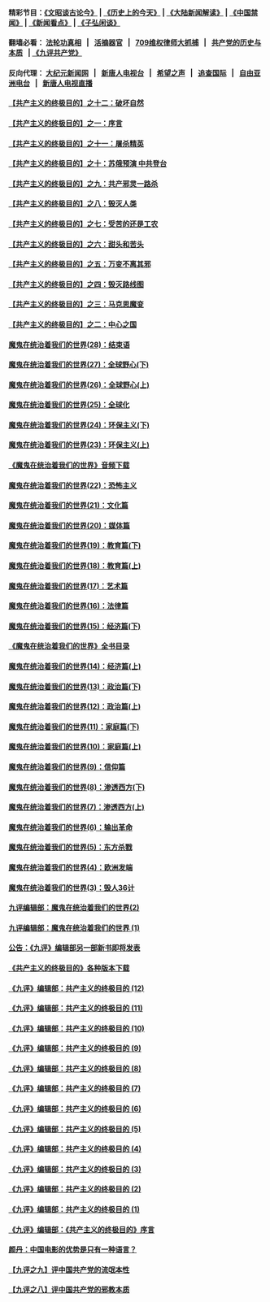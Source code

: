 #### 精彩节目：[《文昭谈古论今》](http://134.209.198.168/wenzhao) | [《历史上的今天》](http://134.209.198.168/today-in-history) | [《大陆新闻解读》](http://134.209.198.168/ntdtv-comedy) | [《中国禁闻》](http://134.209.198.168/ntdtv-news) | [《新闻看点》](http://134.209.198.168/news-insight) | [《子弘闲谈》](http://134.209.198.168/zihongxiantan/) 

  #### 翻墙必看： [法轮功真相](http://134.209.198.168:10000/videos/truth.html) &nbsp;&nbsp;|&nbsp;&nbsp; [活摘器官](http://134.209.198.168:10000/videos/res/Organs/) &nbsp;&nbsp;|&nbsp;&nbsp; [709维权律师大抓捕](http://134.209.198.168:10000/videos/709/) &nbsp;&nbsp;|&nbsp;&nbsp; [共产党的历史与本质](http://134.209.198.168:10000/videos/ccp.html) &nbsp;&nbsp;| [《九评共产党》](http://134.209.198.168:10000/videos/jiuping/) 

#### 反向代理： [大纪元新闻网](http://134.209.198.168:10080/) &nbsp;&nbsp;|&nbsp;&nbsp; [新唐人电视台](http://134.209.198.168:8000/) &nbsp;&nbsp;|&nbsp;&nbsp; [希望之声](http://134.209.198.168:8200/) &nbsp;&nbsp;|&nbsp;&nbsp; [追查国际](http://134.209.198.168:10010/) &nbsp;&nbsp;|&nbsp;&nbsp; [自由亚洲电台](http://134.209.198.168:9800/) &nbsp;&nbsp;|&nbsp;&nbsp; [新唐人电视直播](http://134.209.198.168/) 

#### [【共产主义的终极目的】之十二：破坏自然](../pages/nsc422/n11135214.md?t=03260036) 

#### [【共产主义的终极目的】之一：序言](../pages/nsc422/n11086077.md?t=03260036) 

#### [【共产主义的终极目的】之十一：屠杀精英](../pages/nsc422/n11118442.md?t=03260036) 

#### [【共产主义的终极目的】之十：苏俄预演 中共登台](../pages/nsc422/n11118424.md?t=03260036) 

#### [【共产主义的终极目的】之九：共产邪灵一路杀](../pages/nsc422/n11114139.md?t=03260036) 

#### [【共产主义的终极目的】之八：毁灭人类](../pages/nsc422/n11108503.md?t=03260036) 

#### [【共产主义的终极目的】之七：受苦的还是工农](../pages/nsc422/n11101809.md?t=03260036) 

#### [【共产主义的终极目的】之六：甜头和苦头](../pages/nsc422/n11096971.md?t=03260036) 

#### [【共产主义的终极目的】之五：万变不离其邪](../pages/nsc422/n11091285.md?t=03260036) 

#### [【共产主义的终极目的】之四：毁灭路线图](../pages/nsc422/n11086284.md?t=03260036) 

#### [【共产主义的终极目的】之三：马克思魔变](../pages/nsc422/n11061941.md?t=03260036) 

#### [【共产主义的终极目的】之二：中心之国](../pages/nsc422/n11047728.md?t=03260036) 

#### [魔鬼在统治着我们的世界(28)：结束语](../pages/nsc422/n10936246.md?t=03260036) 

#### [魔鬼在统治着我们的世界(27)：全球野心(下)](../pages/nsc422/n10928319.md?t=03260036) 

#### [魔鬼在统治着我们的世界(26)：全球野心(上)](../pages/nsc422/n10900318.md?t=03260036) 

#### [魔鬼在统治着我们的世界(25)：全球化](../pages/nsc422/n10788205.md?t=03260036) 

#### [魔鬼在统治着我们的世界(24)：环保主义(下)](../pages/nsc422/n10695307.md?t=03260036) 

#### [魔鬼在统治着我们的世界(23)：环保主义(上)](../pages/nsc422/n10688613.md?t=03260036) 

#### [《魔鬼在统治着我们的世界》音频下载](../pages/nsc422/n10635553.md?t=03260036) 

#### [魔鬼在统治着我们的世界(22)：恐怖主义](../pages/nsc422/n10614727.md?t=03260036) 

#### [魔鬼在统治着我们的世界(21)：文化篇](../pages/nsc422/n10597706.md?t=03260036) 

#### [魔鬼在统治着我们的世界(20)：媒体篇](../pages/nsc422/n10586579.md?t=03260036) 

#### [魔鬼在统治着我们的世界(19)：教育篇(下)](../pages/nsc422/n10564808.md?t=03260036) 

#### [魔鬼在统治着我们的世界(18)：教育篇(上)](../pages/nsc422/n10526970.md?t=03260036) 

#### [魔鬼在统治着我们的世界(17)：艺术篇](../pages/nsc422/n10499093.md?t=03260036) 

#### [魔鬼在统治着我们的世界(16)：法律篇](../pages/nsc422/n10485969.md?t=03260036) 

#### [魔鬼在统治着我们的世界(15)：经济篇(下)](../pages/nsc422/n10469975.md?t=03260036) 

#### [《魔鬼在统治着我们的世界》全书目录](../pages/nsc422/n10464261.md?t=03260036) 

#### [魔鬼在统治着我们的世界(14)：经济篇(上)](../pages/nsc422/n10457370.md?t=03260036) 

#### [魔鬼在统治着我们的世界(13)：政治篇(下)](../pages/nsc422/n10448270.md?t=03260036) 

#### [魔鬼在统治着我们的世界(12)：政治篇(上)](../pages/nsc422/n10444576.md?t=03260036) 

#### [魔鬼在统治着我们的世界(11)：家庭篇(下)](../pages/nsc422/n10440961.md?t=03260036) 

#### [魔鬼在统治着我们的世界(10)：家庭篇(上)](../pages/nsc422/n10435448.md?t=03260036) 

#### [魔鬼在统治着我们的世界(9)：信仰篇](../pages/nsc422/n10432159.md?t=03260036) 

#### [魔鬼在统治着我们的世界(8)：渗透西方(下)](../pages/nsc422/n10429603.md?t=03260036) 

#### [魔鬼在统治着我们的世界(7)：渗透西方(上)](../pages/nsc422/n10426013.md?t=03260036) 

#### [魔鬼在统治着我们的世界(6)：输出革命](../pages/nsc422/n10421536.md?t=03260036) 

#### [魔鬼在统治着我们的世界(5)：东方杀戮](../pages/nsc422/n10417707.md?t=03260036) 

#### [魔鬼在统治着我们的世界(4)：欧洲发端](../pages/nsc422/n10414890.md?t=03260036) 

#### [魔鬼在统治着我们的世界(3)：毁人36计](../pages/nsc422/n10411583.md?t=03260036) 

#### [九评编辑部：魔鬼在统治着我们的世界(2)](../pages/nsc422/n10410036.md?t=03260036) 

#### [九评编辑部：魔鬼在统治着我们的世界 (1)](../pages/nsc422/n10406825.md?t=03260036) 

#### [公告：《九评》编辑部另一部新书即将发表](../pages/nsc422/n10405104.md?t=03260036) 

#### [《共产主义的终极目的》各种版本下载](../pages/nsc422/n10022138.md?t=03260036) 

#### [《九评》编辑部：共产主义的终极目的 (12)](../pages/nsc422/n9933272.md?t=03260036) 

#### [《九评》编辑部：共产主义的终极目的 (11)](../pages/nsc422/n9924973.md?t=03260036) 

#### [《九评》编辑部：共产主义的终极目的 (10)](../pages/nsc422/n9920883.md?t=03260036) 

#### [《九评》编辑部：共产主义的终极目的 (9)](../pages/nsc422/n9916363.md?t=03260036) 

#### [《九评》编辑部：共产主义的终极目的 (8)](../pages/nsc422/n9912488.md?t=03260036) 

#### [《九评》编辑部：共产主义的终极目的 (7)](../pages/nsc422/n9901176.md?t=03260036) 

#### [《九评》编辑部：共产主义的终极目的 (6)](../pages/nsc422/n9899359.md?t=03260036) 

#### [《九评》编辑部：共产主义的终极目的 (5)](../pages/nsc422/n9893174.md?t=03260036) 

#### [《九评》编辑部：共产主义的终极目的 (4)](../pages/nsc422/n9891246.md?t=03260036) 

#### [《九评》编辑部：共产主义的终极目的 (3)](../pages/nsc422/n9879879.md?t=03260036) 

#### [《九评》编辑部：共产主义的终极目的 (2)](../pages/nsc422/n9876205.md?t=03260036) 

#### [《九评》编辑部：共产主义的终极目的 (1)](../pages/nsc422/n9865857.md?t=03260036) 

#### [《九评》编辑部：《共产主义的终极目的》序言](../pages/nsc422/n9862666.md?t=03260036) 

#### [颜丹：中国电影的优势是只有一种语言？](../pages/nsc422/n9583062.md?t=03260036) 

#### [【九评之九】评中国共产党的流氓本性](../pages/nsc422/n737542.md?t=03260036) 

#### [【九评之八】评中国共产党的邪教本质](../pages/nsc422/n735942.md?t=03260036) 

